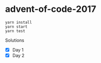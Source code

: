 # advent-of-code-2017

```
yarn install
yarn start
yarn test
```

Solutions

- [x] Day 1
- [x] Day 2
